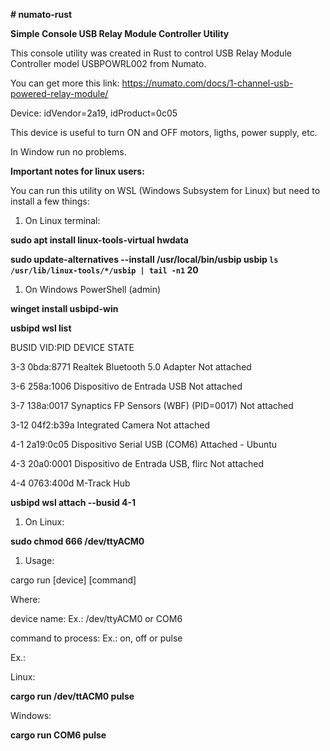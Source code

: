 **# numato-rust**

**Simple Console USB Relay Module Controller Utility**

This console utility was created in Rust to control USB Relay Module Controller model USBPOWRL002 from Numato.

You can get more this link: https://numato.com/docs/1-channel-usb-powered-relay-module/

Device: idVendor=2a19, idProduct=0c05

This device is useful to turn ON and OFF motors, ligths, power supply, etc.

In Window run no problems.

**Important notes for linux users:**

You can run this utility on WSL (Windows Subsystem for Linux) but need to install a few things:

1. On Linux terminal:

**sudo apt install linux-tools-virtual hwdata**

**sudo update-alternatives --install /usr/local/bin/usbip usbip `ls /usr/lib/linux-tools/*/usbip | tail -n1` 20**

1. On Windows PowerShell (admin)

**winget install usbipd-win**

**usbipd wsl list**

BUSID VID:PID DEVICE STATE

3-3 0bda:8771 Realtek Bluetooth 5.0 Adapter Not attached

3-6 258a:1006 Dispositivo de Entrada USB Not attached

3-7 138a:0017 Synaptics FP Sensors (WBF) (PID=0017) Not attached

3-12 04f2:b39a Integrated Camera Not attached

4-1 2a19:0c05 Dispositivo Serial USB (COM6) Attached - Ubuntu

4-3 20a0:0001 Dispositivo de Entrada USB, flirc Not attached

4-4 0763:400d M-Track Hub

**usbipd wsl attach --busid 4-1**

1. On Linux:

**sudo chmod 666 /dev/ttyACM0**

1. Usage:

cargo run [device] [command]

Where:

device name: Ex.: /dev/ttyACM0 or COM6

command to process: Ex.: on, off or pulse

Ex.:

Linux:

**cargo run /dev/ttACM0 pulse**

Windows:

**cargo run COM6 pulse**